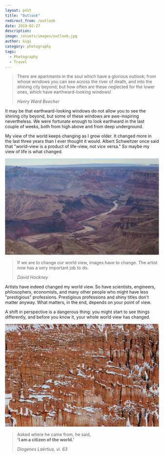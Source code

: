 ```yaml
---
layout: post
title: "Outlook"
redirect_from: /outlook
date: 2019-02-27
description:
image: /assets/images/outlook.jpg
author: Gigi
category: photography
tags:
  - Photography
  - Travel
---
```


> There are apartments in the soul which have a glorious outlook; from whose windows you can see across the river of death, and into the shining city beyond; but how often are these neglected for the lower ones, which have earthward-looking windows!
>
> <cite>Henry Ward Beecher</cite>

It may be that earthward-looking windows do not allow you to see the shining city beyond, but some of these windows are awe-inspiring nevertheless. We were fortunate enough to look earthward in the last couple of weeks, both from high above and from deep underground.

My view of the world keeps changing as I grow older. It changed more in the last three years than I ever thought it would. Albert Schweitzer once said that "world-view is a product of life-view, not vice versa." So maybe my view of life is what changed.

![Grand outlook](/assets/images/grand-canyon.jpg#full)

> If we are to change our world view, images have to change. The artist now has a very important job to do.
>
> <cite>David Hockney</cite>

Artists have indeed changed my world view. So have scientists, engineers, philosophers, economists, and many other people who might have less "prestigious" professions. Prestigious professions and shiny titles don't matter anyway. What matters, in the end, depends on your point of view.

A shift in perspective is a dangerous thing: you might start to see things differently, and before you know it, your whole world view has changed.

![Pointy perspective](/assets/images/bryce-canyon.jpg#full)

> Asked where he came from, he said, <br/><b>'I am a citizen of the world.'</b>
>
> <cite>Diogenes Laërtius, vi. 63</cite>
